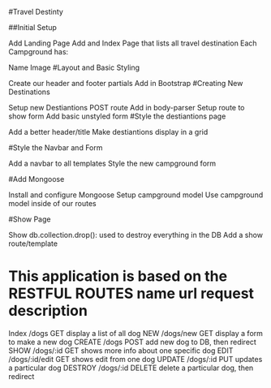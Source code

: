 #Travel Destinty

##Initial Setup

Add Landing Page
Add and Index Page that lists all travel destination
Each Campground has:

Name
Image
#Layout and Basic Styling

Create our header and footer partials
Add in Bootstrap
#Creating New Destinations

Setup new Destiantions POST route
Add in body-parser
Setup route to show form
Add basic unstyled form
#Style the destiantions page

Add a better header/title
Make destiantions display in a grid

#Style the Navbar and Form

Add a navbar to all templates
Style the new campground form

#Add Mongoose

Install and configure Mongoose
Setup campground model
Use campground model inside of our routes


#Show Page


Show db.collection.drop(): used to destroy everything in the DB
Add a show route/template


This application is based on the RESTFUL ROUTES
name     url           request   description
======================================
Index   /dogs          GET       display a list of all dog
NEW     /dogs/new      GET       display a form to make a new dog
CREATE  /dogs          POST      add new dog to DB, then redirect
SHOW    /dogs/:id      GET       shows more info about one specific dog
EDIT    /dogs/:id/edit GET       shows edit from one dog
UPDATE  /dogs/:id      PUT       updates a particular dog
DESTROY /dogs/:id      DELETE    delete a particular dog, then redirect

